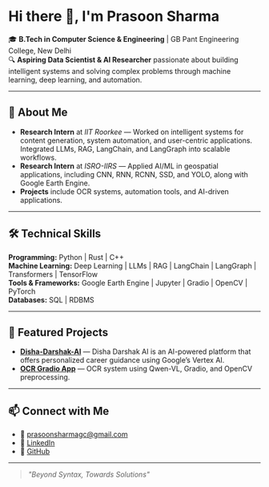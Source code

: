 # Hi there 👋, I'm Prasoon Sharma

🎓 **B.Tech in Computer Science & Engineering** | GB Pant Engineering College, New Delhi  
🔍 **Aspiring Data Scientist & AI Researcher** passionate about building intelligent systems and solving complex problems through machine learning, deep learning, and automation.

---

## 🚀 About Me
- **Research Intern** at *IIT Roorkee* — Worked on intelligent systems for content generation, system automation, and user-centric applications. Integrated LLMs, RAG, LangChain, and LangGraph into scalable workflows.
- **Research Intern** at *ISRO-IIRS* — Applied AI/ML in geospatial applications, including CNN, RNN, RCNN, SSD, and YOLO, along with Google Earth Engine.
- **Projects** include OCR systems, automation tools, and AI-driven applications.

---

## 🛠 Technical Skills
**Programming:** Python \| Rust \| C++  
**Machine Learning:** Deep Learning \| LLMs \| RAG \| LangChain \| LangGraph \| Transformers \| TensorFlow  
**Tools & Frameworks:** Google Earth Engine \| Jupyter \| Gradio \| OpenCV \| PyTorch  
**Databases:** SQL \| RDBMS  

---

## 📌 Featured Projects
- **[Disha-Darshak-AI](https://github.com/thehimanshubansal/Disha-Darshak-AI)** — Disha Darshak AI is an AI-powered platform that offers personalized career guidance using Google’s Vertex AI.
- **[OCR Gradio App](https://github.com/Prof-chaos-5/OCR-APP)** — OCR system using Qwen-VL, Gradio, and OpenCV preprocessing.


---

## 📫 Connect with Me
- 📧 [prasoonsharmagc@gmail.com](mailto:prasoonsharmagc@gmail.com)  
- 💼 [LinkedIn](https://www.linkedin.com/in/prasoon-sharma-a7a035290/)  
- 🐙 [GitHub](https://github.com/Prof-chaos-5)

---

> *"Beyond Syntax, Towards Solutions"*
